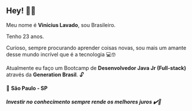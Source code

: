 ## Hey! ✋🏽

Meu nome é **Vinícius Lavado**, sou  Brasileiro.



Tenho 23 anos.




Curioso, sempre procurando aprender coisas novas, sou mais um amante desse mundo incrível que é a tecnologia 💻🤓

Atualmente eu faço um Bootcamp de **Desenvolvedor Java Jr (Full-stack)** através da **Generation Brasil**. 🔓




📍 **São Paulo - SP**




##### Investir no conhecimento sempre rende os melhores juros  ✔️🧠
